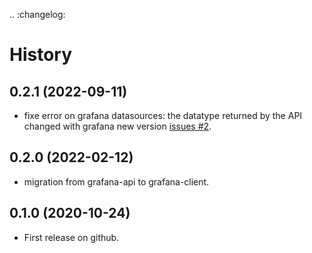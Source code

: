 .. :changelog:

# History

## 0.2.1 (2022-09-11)
* fixe error on grafana datasources: the datatype returned by the API changed with grafana new version [issues #2](issues/2).

## 0.2.0 (2022-02-12)
* migration from grafana-api to grafana-client.
  
## 0.1.0 (2020-10-24)

* First release on github.

